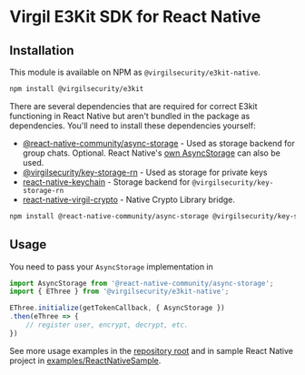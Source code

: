 # Virgil E3Kit SDK for React Native

## Installation

This module is available on NPM as `@virgilsecurity/e3kit-native`.

```sh
npm install @virgilsecurity/e3kit
```

There are several dependencies that are required for correct E3kit functioning in React Native but aren't bundled in the package as dependencies.
You'll need to install these dependencies yourself:

* [@react-native-community/async-storage](https://github.com/react-native-community/async-storage) - Used as storage backend for group chats. Optional. React Native's [own AsyncStorage](https://facebook.github.io/react-native/docs/asyncstorage) can also be used.
* [@virgilsecurity/key-storage-rn](https://github.com/VirgilSecurity/virgil-key-storage-rn) - Used as storage for private keys
* [react-native-keychain](https://github.com/oblador/react-native-keychain) - Storage backend for `@virgilsecurity/key-storage-rn`
* [react-native-virgil-crypto](https://github.com/VirgilSecurity/react-native-virgil-crypto) - Native Crypto Library bridge.

```sh
npm install @react-native-community/async-storage @virgilsecurity/key-storage-rn react-native-keychain react-native-virgil-crypto
```

## Usage

You need to pass your `AsyncStorage` implementation in

```js
import AsyncStorage from '@react-native-community/async-storage';
import { EThree } from '@virgilsecurity/e3kit-native';

EThree.initialize(getTokenCallback, { AsyncStorage })
.then(eThree => {
    // register user, encrypt, decrypt, etc.
})
```

See more usage examples in the [repository root]() and in sample React Native project in [examples/ReactNativeSample](https://github.com/VirgilSecurity/virgil-e3kit-js/tree/master/examples/ReactNativeSample).
